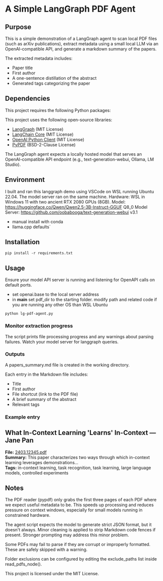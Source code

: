 # A Simple LangGraph PDF Agent
## Purpose

This is a simple demonstration of a LangGraph agent to scan local PDF files (such as arXiv publications), extract metadata using a small local LLM via an OpenAI-compatible API, and generate a markdown summary of the papers.

The extracted metadata includes:

- Paper title
- First author
- A one-sentence distillation of the abstract
- Generated tags categorizing the paper

## Dependencies
This project requires the following Python packages:

This project uses the following open-source libraries:
- [LangGraph](https://github.com/langchain-ai/langgraph) (MIT License)
- [LangChain Core](https://github.com/langchain-ai/langchain) (MIT License)
- [OpenAI Python Client](https://github.com/openai/openai-python) (MIT License)
- [PyPDF](https://github.com/py-pdf/pypdf) (BSD-2-Clause License)

The LangGraph agent expects a locally hosted model that serves an OpenAI-compatible API endpoint (e.g., text-generation-webui, Ollama, LM Studio).

## Environment
I built and ran this langgraph demo using VSCode on WSL running Ubuntu 22.04. The model server ran on the same machine.
Hardware: WSL in Windows 11 with two ancient RTX 2080 GPUs (8GB). 
Model: https://huggingface.co/Qwen/Qwen2.5-3B-Instruct-GGUF Q8_0
Model Server: https://github.com/oobabooga/text-generation-webui v3.1
- manual install with conda
- llama.cpp defaults`

## Installation
```
pip install -r requirements.txt
```

## Usage
Ensure your model API server is running and listening for OpenAPI calls on default ports.
- set openai.base to the local server address
- in __main__ set pdf_dir to the starting folder. modify path and related code if you are running any other OS than WSL Ubuntu
```
python lg-pdf-agent.py
```

### Monitor extraction progress
The script prints file processing progress and any warnings about parsing failures.
Watch your model server for langgraph queries.

### Outputs
A papers_summary.md file is created in the working directory.

Each entry in the Markdown file includes:

- Title
- First author
- File shortcut (link to the PDF file)
- A brief summary of the abstract
- Relevant tags

### Example entry

## What In-Context Learning 'Learns' In-Context — Jane Pan
**File:** [2403.12345.pdf](/mnt/nas/arxiv/2403.12345.pdf)  
**Summary:** This paper characterizes two ways through which in-context learning leverages demonstrations...  
**Tags:** in-context learning, task recognition, task learning, large language models, controlled experiments

## Notes
The PDF reader (pypdf) only grabs the first three pages of each PDF where we expect useful metadata to be. This speeds up processing and reduces pressure on context windows, especially for small models running in constrained hardware.

The agent script expects the model to generate strict JSON format, but it doesn't always.  Minor cleaning is applied to strip Markdown code fences if present. Stronger prompting may address this minor problem.

Some PDFs may fail to parse if they are corrupt or improperly formatted. These are safely skipped with a warning.

Folder exclusions can be configured by editing the exclude_paths list inside read_pdfs_node().

This project is licensed under the MIT License.